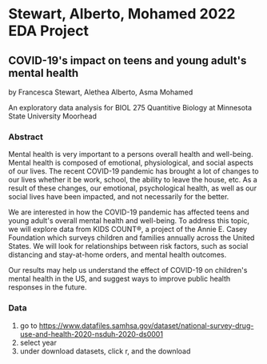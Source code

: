# Stewart, Alberto, Mohamed 2022 EDA Project

## COVID-19's impact on teens and young adult's mental health

by Francesca Stewart, Alethea Alberto, Asma Mohamed

An exploratory data analysis for BIOL 275 Quantitive Biology at Minnesota State University Moorhead

### Abstract

Mental health is very important to a persons overall health and well-being. Mental health is composed of emotional, physiological, and social aspects of our lives. The recent COVID-19 pandemic has brought a lot of changes to our lives whether it be work, school, the ability to leave the house, etc. As a result of these changes, our emotional, psychological health, as well as our social lives have been impacted, and not necessarily for the better. 

We are interested in how the COVID-19 pandemic has affected teens and young adult's overall mental health and well-being. To address this topic, we will explore data from KIDS COUNT®, a project of the Annie E. Casey Foundation which surveys children and families annually across the United States. We will look for relationships between risk factors, such as social distancing and stay-at-home orders, and mental health outcomes.

Our results may help us understand the effect of COVID-19 on children's mental health in the US, and suggest ways to improve public health responses in the future.

### Data

1. go to https://www.datafiles.samhsa.gov/dataset/national-survey-drug-use-and-health-2020-nsduh-2020-ds0001 
2. select year
3. under download datasets, click r, and the download

